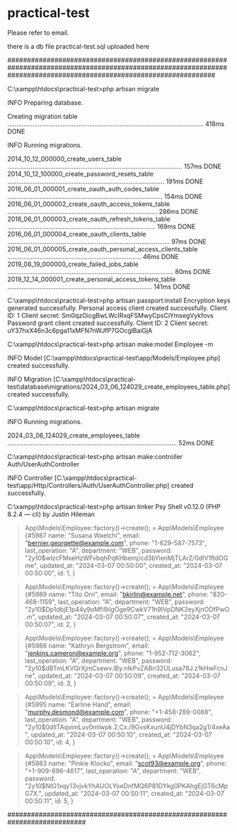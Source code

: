 # practical-test

Please refer to email.

there is a db file practical-test.sql uploaded here

#####################################################################################################################################################################

C:\xampp\htdocs\practical-test>php artisan migrate

   INFO  Preparing database.

  Creating migration table .............................................................................................................. 418ms DONE

   INFO  Running migrations.

  2014_10_12_000000_create_users_table .................................................................................................. 157ms DONE
  2014_10_12_100000_create_password_resets_table ........................................................................................ 191ms DONE
  2016_06_01_000001_create_oauth_auth_codes_table ....................................................................................... 154ms DONE
  2016_06_01_000002_create_oauth_access_tokens_table .................................................................................... 286ms DONE
  2016_06_01_000003_create_oauth_refresh_tokens_table ................................................................................... 169ms DONE
  2016_06_01_000004_create_oauth_clients_table ........................................................................................... 97ms DONE
  2016_06_01_000005_create_oauth_personal_access_clients_table ........................................................................... 46ms DONE
  2019_08_19_000000_create_failed_jobs_table ............................................................................................. 80ms DONE
  2019_12_14_000001_create_personal_access_tokens_table ................................................................................. 141ms DONE

C:\xampp\htdocs\practical-test>php artisan passport:install
Encryption keys generated successfully.
Personal access client created successfully.
Client ID: 1
Client secret: Sm0qzOicgBwLWcIRxqFSMwyCpsCiYmsegVykfovs
Password grant client created successfully.
Client ID: 2
Client secret: uY37hxX46n3c6pga11xMFN7nWJfP7GOcglBaiGjA

C:\xampp\htdocs\practical-test>php artisan make:model Employee -m

   INFO  Model [C:\xampp\htdocs\practical-test\app/Models/Employee.php] created successfully.

   INFO  Migration [C:\xampp\htdocs\practical-test\database\migrations/2024_03_06_124029_create_employees_table.php] created successfully.


C:\xampp\htdocs\practical-test>php artisan migrate

   INFO  Running migrations.

  2024_03_06_124029_create_employees_table ............................................................................................... 52ms DONE

C:\xampp\htdocs\practical-test>php artisan make:controller Auth/UserAuthController

   INFO  Controller [C:\xampp\htdocs\practical-test\app/Http/Controllers/Auth/UserAuthController.php] created successfully.

C:\xampp\htdocs\practical-test>php artisan tinker
Psy Shell v0.12.0 (PHP 8.2.4 — cli) by Justin Hileman
> App\Models\Employee::factory()->create();
= App\Models\Employee {#5987
    name: "Susana Waelchi",
    email: "bernier.georgette@example.com",
    phone: "1-629-587-7573",
    last_operation: "A",
    department: "WEB",
    password: "$2y$10$wlzcFMxeHzWFvbqhPqKHbemj/cd3bYienMjTLArZ/0dIV1ftdOGme",
    updated_at: "2024-03-07 00:50:00",
    created_at: "2024-03-07 00:50:00",
    id: 1,
  }

> App\Models\Employee::factory()->create();
= App\Models\Employee {#5989
    name: "Tito Orn",
    email: "bkirlin@example.net",
    phone: "820-468-1159",
    last_operation: "A",
    department: "WEB",
    password: "$2y$10$Dp1dbjE1p44y9oMfi9iIgOge9CwkV71h9lVpDNK2eyXjnODfPwO.m",
    updated_at: "2024-03-07 00:50:07",
    created_at: "2024-03-07 00:50:07",
    id: 2,
  }

> App\Models\Employee::factory()->create();
= App\Models\Employee {#5986
    name: "Kathryn Bergstrom",
    email: "jenkins.cameron@example.org",
    phone: "1-952-712-3062",
    last_operation: "A",
    department: "WEB",
    password: "$2y$10$dBTmLKVQrXjmCsewv.lBy.nIkPvZABn32ULusa78J.z1kHwFcnJne",
    updated_at: "2024-03-07 00:50:09",
    created_at: "2024-03-07 00:50:09",
    id: 3,
  }

> App\Models\Employee::factory()->create();
= App\Models\Employee {#5995
    name: "Earline Hand",
    email: "murphy.desmond@example.com",
    phone: "+1-458-289-0088",
    last_operation: "A",
    department: "WEB",
    password: "$2y$10$0dIlTAqvimLuv0mlwpk.2.Cx./9GvsKxunU4jDYbN3qa2g1/4xeAa",
    updated_at: "2024-03-07 00:50:10",
    created_at: "2024-03-07 00:50:10",
    id: 4,
  }

> App\Models\Employee::factory()->create();
= App\Models\Employee {#5983
    name: "Pinkie Klocko",
    email: "scot93@example.org",
    phone: "+1-909-896-4617",
    last_operation: "A",
    department: "WEB",
    password: "$2y$10$NIG1xqy13vjvkYhAUOLYoeDnfMQ6P81DYkg0PKAhgEjGT6cMpG7X.",
    updated_at: "2024-03-07 00:50:11",
    created_at: "2024-03-07 00:50:11",
    id: 5,
  }

############################################################################

 
